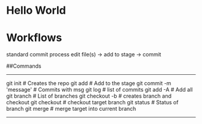 # Hello World

# Workflows

standard commit process
 edit file(s) -> add to stage -> commit

##Commands

---
git init                    # Creates the repo
git add <filename>          # Add to the stage
git commit -m 'message'     # Commits with msg
git log                     # list of commits
git add -A                  # Add all
git branch                  # List of branches
git checkout -b <branch>    # creates branch and checkout
git checkout <branch>       # checkout target branch
git status                  # Status of branch
git merge  <branchName>     # merge target into current branch

---